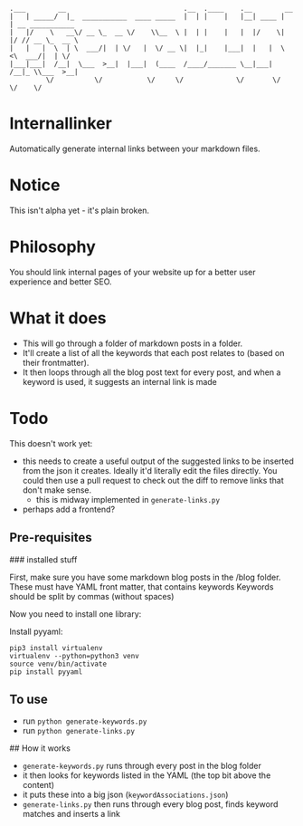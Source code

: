 ```
.___        __                             .__  .____    .__        __                 
|   | _____/  |_  ___________  ____ _____  |  | |    |   |__| ____ |  | __ ___________ 
|   |/    \   __\/ __ \_  __ \/    \\__  \ |  | |    |   |  |/    \|  |/ // __ \_  __ \
|   |   |  \  | \  ___/|  | \/   |  \/ __ \|  |_|    |___|  |   |  \    <\  ___/|  | \/
|___|___|  /__|  \___  >__|  |___|  (____  /____/_______ \__|___|  /__|_ \\___  >__|   
         \/          \/           \/     \/             \/       \/     \/    \/              
```
# Internallinker

Automatically generate internal links between your markdown files.

# Notice

This isn't alpha yet - it's plain broken.

# Philosophy

You should link internal pages of your website up for a better user experience and better SEO.

# What it does

* This will go through a folder of markdown posts in a folder.
* It'll create a list of all the keywords that each post relates to (based on their frontmatter).
* It then loops through all the blog post text for every post, and when a keyword is used, it suggests an internal link is made

# Todo

This doesn't work yet:

* this needs to create a useful output of the suggested links to be inserted from the json it creates. Ideally it'd literally edit the files directly. You could then use a pull request to check out the diff to remove links that don't make sense. 
  * this is midway implemented in `generate-links.py`
* perhaps add a frontend?

## Pre-requisites

### installed stuff

First, make sure you have some markdown blog posts in the /blog folder.
These must have YAML front matter, that contains keywords
Keywords should be split by commas (without spaces)

Now you need to install one library:

Install pyyaml:

```
pip3 install virtualenv
virtualenv --python=python3 venv
source venv/bin/activate
pip install pyyaml
```
## To use

- run `python generate-keywords.py`
- run `python generate-links.py`

## How it works

- `generate-keywords.py` runs through every post in the blog folder
- it then looks for keywords listed in the YAML (the top bit above the content)
- it puts these into a big json (`keywordAssociations.json`)
- `generate-links.py` then runs through every blog post, finds keyword matches and inserts a link